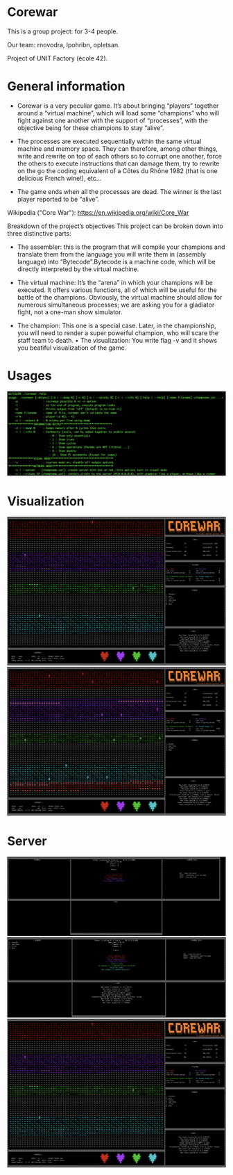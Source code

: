 # Corewar
This is a group project: for 3-4 people.

Our team: rnovodra, lpohribn, opletsan.

Project of UNIT Factory (école 42).

# General information
- Corewar is a very peculiar game. It’s about bringing “players” together around a “virtual machine”, which will load some “champions” who will fight against one another with the support of “processes”, with the objective being for these champions to stay “alive”.

- The processes are executed sequentially within the same virtual machine and memory space. They can therefore, among other things, write and rewrite on top of each others so to corrupt one another, force the others to execute instructions that can damage them, try to rewrite on the go the coding equivalent of a Côtes du Rhône 1982 (that is one delicious French wine!), etc...

- The game ends when all the processes are dead. The winner is the last player reported to be “alive”.

Wikipedia ("Core War"): https://en.wikipedia.org/wiki/Core_War

Breakdown of the project’s objectives
This project can be broken down into three distinctive parts:

- The assembler: this is the program that will compile your champions and translate them from the language you will write them in (assembly language) into “Bytecode”.Bytecode is a machine code, which will be directly interpreted by the virtual machine.

- The virtual machine: It’s the “arena” in which your champions will be executed. It offers various functions, all of which will be useful for the battle of the champions. Obviously, the virtual machine should allow for numerous simultaneous processes; we are asking you for a gladiator fight, not a one-man show simulator.

- The champion: This one is a special case. Later, in the championship, you will need to render a super powerful champion, who will scare the staff team to death. • The visualization: You write flag -v and it shows you beatiful visualization of the game.

# Usages
![Alt Text](https://github.com/Rnovod/corewar/blob/master/screenshots/usage.png)

# Visualization
![Alt Text](https://github.com/Rnovod/corewar/blob/master/screenshots/game1.png)
![Alt Text](https://github.com/Rnovod/corewar/blob/master/screenshots/game2.png)

# Server

![Alt Text](https://github.com/Rnovod/corewar/blob/master/screenshots/server1.png)
![Alt Text](https://github.com/Rnovod/corewar/blob/master/screenshots/server2.png)
![Alt Text](https://github.com/Rnovod/corewar/blob/master/screenshots/server3.png)
